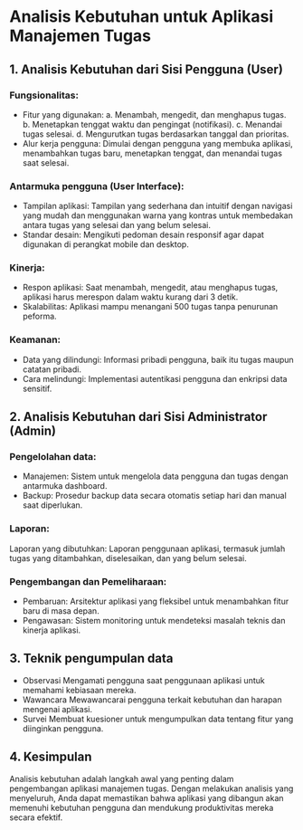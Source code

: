 # Analisis Kebutuhan untuk Aplikasi Manajemen Tugas
## 1. Analisis Kebutuhan dari Sisi Pengguna (User)
### Fungsionalitas:
-	Fitur yang digunakan:
a.	Menambah, mengedit, dan menghapus tugas.
b.	Menetapkan tenggat waktu dan pengingat (notifikasi).
c.	Menandai tugas selesai.
d.	Mengurutkan tugas berdasarkan tanggal dan prioritas.
-	Alur kerja pengguna:
Dimulai dengan pengguna yang membuka aplikasi, menambahkan tugas baru, menetapkan tenggat, dan menandai tugas saat selesai.
### Antarmuka pengguna (User Interface):
-	Tampilan aplikasi:
Tampilan yang sederhana dan intuitif dengan navigasi yang mudah dan menggunakan warna yang kontras untuk membedakan antara tugas yang selesai dan yang belum selesai.
-	Standar desain:
Mengikuti pedoman desain responsif agar dapat digunakan di perangkat mobile dan desktop.
### Kinerja:
-	Respon aplikasi:
Saat menambah, mengedit, atau menghapus tugas, aplikasi harus merespon dalam waktu kurang dari 3 detik.
-	Skalabilitas:
Aplikasi mampu menangani 500 tugas tanpa penurunan peforma.
### Keamanan:
-	Data yang dilindungi:
Informasi pribadi pengguna, baik itu tugas maupun catatan pribadi.
-	Cara melindungi:
Implementasi autentikasi pengguna dan enkripsi data sensitif.
## 2.	Analisis Kebutuhan dari Sisi Administrator (Admin)
### Pengelolahan data:
-	Manajemen:
Sistem untuk mengelola data pengguna dan tugas dengan antarmuka dashboard.
-	Backup:
Prosedur backup data secara otomatis setiap hari dan manual saat diperlukan.
### Laporan:
Laporan yang dibutuhkan: Laporan penggunaan aplikasi, termasuk jumlah tugas yang ditambahkan, diselesaikan, dan yang belum selesai.
### Pengembangan dan Pemeliharaan:
-	Pembaruan:
Arsitektur aplikasi yang fleksibel untuk menambahkan fitur baru di masa depan.
-	Pengawasan:
Sistem monitoring untuk mendeteksi masalah teknis dan kinerja aplikasi.
## 3.	Teknik pengumpulan data
-	Observasi
Mengamati pengguna saat penggunaan aplikasi untuk memahami kebiasaan mereka.
-	Wawancara
Mewawancarai pengguna terkait kebutuhan dan harapan mengenai aplikasi.
-	Survei
Membuat kuesioner untuk mengumpulkan data tentang fitur yang diinginkan pengguna.
## 4.	Kesimpulan
Analisis kebutuhan adalah langkah awal yang penting dalam pengembangan aplikasi manajemen tugas. Dengan melakukan analisis yang menyeluruh, Anda dapat memastikan bahwa aplikasi yang dibangun akan memenuhi kebutuhan pengguna dan mendukung produktivitas mereka secara efektif.
